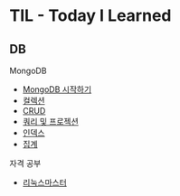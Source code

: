 # TIL - Today I Learned

## DB
MongoDB
- [MongoDB 시작하기](https://github.com/dee021/TIL/blob/main/MongoDB/01_Start_to_Mongo.md)
- [컬렉션](https://github.com/dee021/TIL/blob/main/MongoDB/02_Collection.md)
- [CRUD](https://github.com/dee021/TIL/blob/main/MongoDB/03_Document_DRUD.md)
- [쿼리 및 프로젝션](https://github.com/dee021/TIL/blob/main/MongoDB/04_Query_and_Projection.md)
- [인덱스](https://github.com/dee021/TIL/blob/main/MongoDB/05_Index.md)
- [집계](https://github.com/dee021/TIL/blob/main/MongoDB/06_aggregate.md)


자격 공부
- [리눅스마스터](https://github.com/dee021/TIL/tree/linuxmaster)
